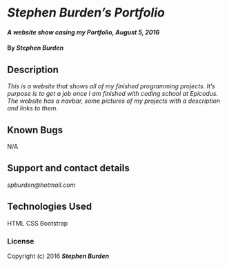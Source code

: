 # _Stephen Burden’s Portfolio_

#### _A website show casing my Portfolio, August 5, 2016_

#### By _**Stephen Burden**_

## Description
_This is a website that shows all of my finished programming projects. It’s purpose is to get a job once I am finished with coding school at Epicodus. The website has a navbar, some pictures of my projects with a description and links to them._

## Known Bugs
N/A

## Support and contact details
_spburden@hotmail.com_

## Technologies Used
HTML
CSS
Bootstrap

### License
Copyright (c) 2016 **_Stephen Burden_**

